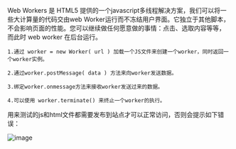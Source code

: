 
 Web Workers 是 HTML5 提供的一个javascript多线程解决方案，我们可以将一些大计算量的代码交由web Worker运行而不冻结用户界面。它独立于其他脚本，不会影响页面的性能。您可以继续做任何愿意做的事情：点击、选取内容等等，
 而此时 web worker 在后台运行。

    1.通过 worker = new Worker( url ) 加载一个JS文件来创建一个worker，同时返回一个worker实例。

    2.通过worker.postMessage( data ) 方法来向worker发送数据。

    3.绑定worker.onmessage方法来接收worker发送过来的数据。

    4.可以使用 worker.terminate() 来终止一个worker的执行。



﻿用来测试的js和html文件都需要发布到站点才可以正常访问，否则会提示如下错误：

![image](https://github.com/missfish/New-properties-of-HTML5/blob/master/Web%20Workers/screenshot/error.png)

